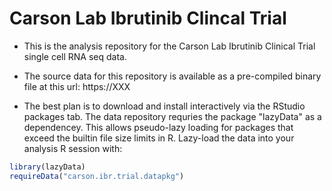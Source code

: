 # Carson Lab Ibrutinib Clincal Trial

* This is the analysis repository for the Carson Lab Ibrutinib Clinical Trial single cell RNA seq data.

* The source data for this repository is available as a pre-compiled binary file at this url:  https://XXX

* The best plan is to download and install interactively via the RStudio packages tab.  The data repository requries the package "lazyData" as a dependencey. This allows pseudo-lazy loading for packages that exceed the builtin file size limits in R.  Lazy-load the data into your analysis R session with: 

```r
library(lazyData)
requireData("carson.ibr.trial.datapkg")
```


